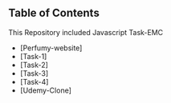 ## Table of Contents

This Repository included Javascript Task-EMC

- [Perfumy-website]
- [Task-1]
- [Task-2]
- [Task-3]
- [Task-4]
- [Udemy-Clone]
